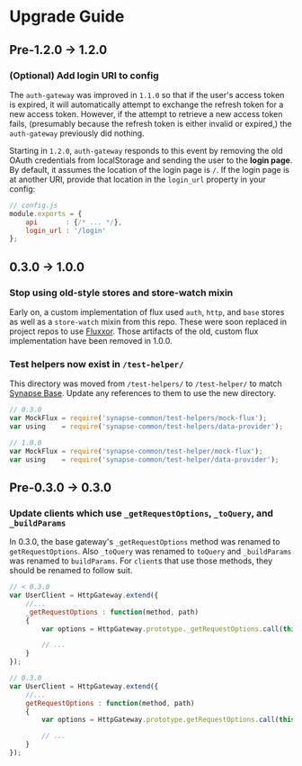 Upgrade Guide
=============

Pre-1.2.0 -> 1.2.0
------------------

### (Optional) Add login URI to config

The `auth-gateway` was improved in `1.1.0` so that if the user's access token is expired, it will automatically attempt to exchange the refresh token for a new access token. However, if the attempt to retrieve a new access token fails, (presumably because the refresh token is either invalid or expired,) the `auth-gateway` previously did nothing.

Starting in `1.2.0`, `auth-gateway` responds to this event by removing the old OAuth credentials from localStorage and sending the user to the **login page**. By default, it assumes the location of the login page is `/`. If the login page is at another URI, provide that location in the `login_url` property in your config:

```JavaScript
// config.js
module.exports = {
    api       : {/* ... */},
    login_url : '/login'
};
```

0.3.0 -> 1.0.0
------------------

### Stop using old-style stores and store-watch mixin

Early on, a custom implementation of flux used `auth`, `http`, and `base` stores as well as a `store-watch` mixin from this repo. These were soon replaced in project repos to use [Fluxxor](https://github.com/BinaryMuse/fluxxor). Those artifacts of the old, custom flux implementation have been removed in 1.0.0.

### Test helpers now exist in `/test-helper/`

This directory was moved from `/test-helpers/` to `/test-helper/` to match [Synapse Base](https://github.com/synapsestudios/synapse-base). Update any references to them to use the new directory.

```js
// 0.3.0
var MockFlux = require('synapse-common/test-helpers/mock-flux');
var using    = require('synapse-common/test-helpers/data-provider');

// 1.0.0
var MockFlux = require('synapse-common/test-helper/mock-flux');
var using    = require('synapse-common/test-helper/data-provider');
```

Pre-0.3.0 -> 0.3.0
------------------

### Update clients which use `_getRequestOptions`, `_toQuery`, and `_buildParams`

In 0.3.0, the base gateway's `_getRequestOptions` method was renamed to `getRequestOptions`. Also `_toQuery` was renamed to `toQuery` and `_buildParams` was renamed to `buildParams`. For `client`s that use those methods, they should be renamed to follow suit.

```js
// < 0.3.0
var UserClient = HttpGateway.extend({
    //...
    _getRequestOptions : function(method, path)
    {
        var options = HttpGateway.prototype._getRequestOptions.call(this, method, path);

        // ...
    }
});

// 0.3.0
var UserClient = HttpGateway.extend({
    //...
    getRequestOptions : function(method, path)
    {
        var options = HttpGateway.prototype.getRequestOptions.call(this, method, path);

        // ...
    }
});
```
